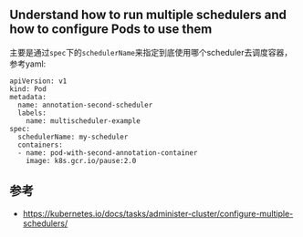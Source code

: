 ## Understand how to run multiple schedulers and how to configure Pods to use them
主要是通过`spec`下的`schedulerName`来指定到底使用哪个scheduler去调度容器，参考yaml:

```
apiVersion: v1
kind: Pod
metadata:
  name: annotation-second-scheduler
  labels:
    name: multischeduler-example
spec:
  schedulerName: my-scheduler
  containers:
  - name: pod-with-second-annotation-container
    image: k8s.gcr.io/pause:2.0
```

## 参考
- https://kubernetes.io/docs/tasks/administer-cluster/configure-multiple-schedulers/